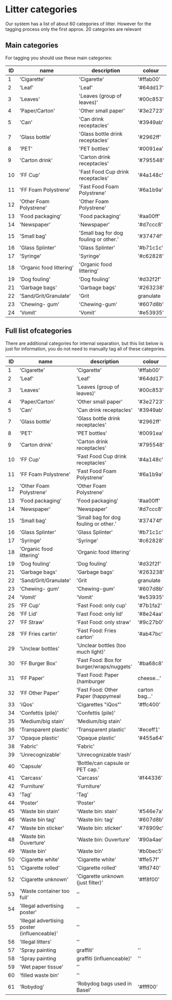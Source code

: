 # Litter categories

Our system has a list of about 60 categories of litter. However for the tagging process only the first approx. 20 categories are relevant

## Main categories

For tagging you should use these main categories: 

ID | name | description | colour
--|--|--|--
1 |  'Cigarette' |  'Cigarette' |  '#ffab00' 
2 |  'Leaf' |  'Leaf' |  '#64dd17' 
3 |   'Leaves' |   'Leaves (group of leaves)' |   '#00c853' 
4 |   'Paper/Carton' |   'Other small paper' |   '#3e2723' 
5 |   'Can' |   'Can drink receptacles' |   '#3949ab' 
7 |   'Glass bottle' |   'Glass bottle drink receptacles' |   '#2962ff' 
8 |   'PET' |   'PET bottles' |   '#0091ea' 
9 |   'Carton drink' |   'Carton drink receptacles' |   '#795548' 
10 |   'FF Cup' |   'Fast Food Cup drink receptacles' |   '#4a148c' 
11 |   'FF Foam Polystrene' |   'Fast Food Foam Polystrene' |   '#6a1b9a' 
12 |   'Other Foam Polystrene' |   'Other Foam Polystrene' 
13 |   'Food packaging' |   'Food packaging' |   '#aa00ff' 
14 |   'Newspaper' |   'Newspaper' |   '#d7ccc8' 
15 |   'Small bag' |   'Small bag for dog fouling or other.' |   '#37474f' 
16 |   'Glass Splinter' |   'Glass Splinter' |   '#b71c1c' 
17 |   'Syringe' |   'Syringe' |   '#c62828' 
18 |   'Organic food littering' |   'Organic food littering' 
19 |   'Dog fouling' |   'Dog fouling' |   '#d32f2f' 
21 |   'Garbage bags' |   'Garbage bags' |   '#263238' 
22 |   'Sand/Grit/Granulate' |   'Grit |    granulate |    sand' |   '#616161' 
23 |   'Chewing- gum' |   'Chewing-gum' |   '#607d8b' 
24 |   'Vomit' |   'Vomit' |   '#e53935' 

## Full list ofcategories

There are additional categories for internal separation, but this list below is just for information, you do not need to manually tag all of these categories.

ID | name | description | colour
--|--|--|--
1 |  'Cigarette' |  'Cigarette' |  '#ffab00' 
2 |  'Leaf' |  'Leaf' |  '#64dd17' 
3 |   'Leaves' |   'Leaves (group of leaves)' |   '#00c853' 
4 |   'Paper/Carton' |   'Other small paper' |   '#3e2723' 
5 |   'Can' |   'Can drink receptacles' |   '#3949ab' 
7 |   'Glass bottle' |   'Glass bottle drink receptacles' |   '#2962ff' 
8 |   'PET' |   'PET bottles' |   '#0091ea' 
9 |   'Carton drink' |   'Carton drink receptacles' |   '#795548' 
10 |   'FF Cup' |   'Fast Food Cup drink receptacles' |   '#4a148c' 
11 |   'FF Foam Polystrene' |   'Fast Food Foam Polystrene' |   '#6a1b9a' 
12 |   'Other Foam Polystrene' |   'Other Foam Polystrene' 
13 |   'Food packaging' |   'Food packaging' |   '#aa00ff' 
14 |   'Newspaper' |   'Newspaper' |   '#d7ccc8' 
15 |   'Small bag' |   'Small bag for dog fouling or other.' |   '#37474f' 
16 |   'Glass Splinter' |   'Glass Splinter' |   '#b71c1c' 
17 |   'Syringe' |   'Syringe' |   '#c62828' 
18 |   'Organic food littering' |   'Organic food littering' 
19 |   'Dog fouling' |   'Dog fouling' |   '#d32f2f' 
21 |   'Garbage bags' |   'Garbage bags' |   '#263238' 
22 |   'Sand/Grit/Granulate' |   'Grit |    granulate |    sand' |   '#616161' 
23 |   'Chewing- gum' |   'Chewing-gum' |   '#607d8b' 
24 |   'Vomit' |   'Vomit' |   '#e53935' 
25 |   'FF Cup' |   'Fast Food: only cup' |   '#7b1fa2' 
26 |   'FF Lid' |   'Fast Food: only lid' |   '#8e24aa' 
27 |   'FF Straw' |   'Fast Food: only straw' |   '#9c27b0' 
28 |   'FF Fries cartin' |   'Fast Food: Fries carton' |   '#ab47bc' 
29 |   'Unclear bottles' |   'Unclear bottles (too much light)' 
30 |   'FF Burger Box' |   'Fast Food: Box for burger/wraps/nuggets' |   '#ba68c8' 
31 |   'FF Paper' |   'Fast Food: Paper (hamburger |   cheese...' |   '#ce93d8' 
32 |   'FF Other Paper' |   'Fast Food: Other Paper (happymeal |   carton bag...' |   '#e1bee7' 
33 |   'iQos' |   'Cigarettes "iQos"' |   '#ffc400' 
34 |   'Confettis (pile)' |   'Confettis (pile)' 
35 |   'Medium/big stain' |   'Medium/big stain' 
36 |   'Transparent plastic' |   'Transparent plastic' |   '#eceff1' 
37 |   'Opaque plastic' |   'Opaque plastic' |   '#455a64' 
38 |   'Fabric' |   'Fabric' 
39 |   'Unrecognizable' |   'Unrecognizable trash' 
40 |   'Capsule' |   'Bottle/can capsule or PET cap.' 
41 |   'Carcass' |   'Carcass' |   '#f44336' 
42 |   'Furniture' |   'Furniture' 
43 |   'Tag' |   'Tag' 
44 |   'Poster' |   'Poster' 
45 |   'Waste bin stain' |   'Waste bin: stain' |   '#546e7a' 
46 |   'Waste bin tag' |   'Waste bin: tag' |   '#607d8b' 
47 |   'Waste bin sticker' |   'Waste bin: sticker' |   '#78909c' 
48 |   'Waste bin Ouverture' |   'Waste bin: Ouverture' |   '#90a4ae' 
49 |   'Waste bin' |   'Waste bin' |   '#b0bec5' 
50 |   'Cigarette white' |   'Cigarette white' |   '#ffe57f' 
51 |   'Cigarette rolled' |   'Cigarette rolled' |   '#ffd740' 
52 |   'Cigarette unknown' |   'Cigarette unknown (just filter)' |   '#ff8f00' 
53 |   'Waste container too full' |   '' 
54 |   'Illegal advertising poster' |   '' 
55 |   'Illegal advertising poster (influenceable)' |   '' 
56 |   'Illegal litters' |   '' 
57 |   'Spray painting |   graffiti' |   '' 
58 |   'Spray painting |   graffiti (influenceable)' |   '' 
59 |   'Wet paper tissue' |   '' 
60 |   'filled waste bin' |   '' 
61 |   'Robydog' |   'Robydog bags used in Basel' |   '#ffff00' 